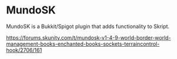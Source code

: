 # MundoSK

MundoSK is a Bukkit/Spigot plugin that adds functionality to Skript.

https://forums.skunity.com/t/mundosk-v1-4-9-world-border-world-management-books-enchanted-books-sockets-terraincontrol-hook/2706/161
